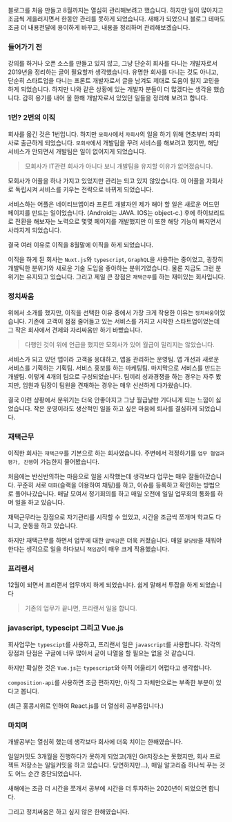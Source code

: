 블로그를 처음 만들고 8월까지는 열심히 관리해보려고 했습니다. 하지만 일이 많아지고 조금씩 게을러지면서 한동안 관리를 못하게 되었습니다. 새해가 되었으니 블로그 테마도 조금 더 내용전달에 용이하게 바꾸고, 내용을 정리하며 관리해보겠습니다.

### 들어가기 전

강의를 하거나 오픈 소스를 만들고 있지 않고, 그냥 단순히 회사를 다니는 개발자로서 2019년을 정리하는 글이 필요할까 생각했습니다. 유명한 회사를 다니는 것도 아니고, 단순히 스타트업을 다니는 프론트 개발자로서 글을 남겨도 제대로 도움이 될지 고민을 하게 되었습니다. 하지만 나와 같은 상황에 있는 개발자 분들이 더 많겠다는 생각을 했습니다. 감히 용기를 내어 올 한해 개발자로서 있었던 일들을 정리해 보려고 합니다.

### 1번? 2번의 이직

회사를 옮긴 것은 1번입니다. 하지만 `모회사`에서 `자회사`의 일을 하기 위해 연초부터 자회사로 출근하게 되었습니다. `모회사`에서 개발팀을 꾸려 서비스를 해보려고 했지만, 해당 서비스가 안되면서 개발팀은 일이 없어지게 되었습니다.

> 모회사가 IT관련 회사가 아니다 보니 개발팀을 유지할 이유가 없어졌습니다.

모회사가 어플을 하나 가지고 있었지만 관리는 되고 있지 않았습니다. 이 어플을 자회사로 독립시켜 서비스를 키우는 전략으로 바뀌게 되었습니다.

서비스하는 어플은 네이티브앱이라 프론트 개발자인 제가 해야 할 일은 새로운 어드민 페이지를 만드는 일이었습니다. (Android는 JAVA. IOS는 object-c.) 후에 하이브리드로 전환을 해보자는 노력으로 몇몇 페이지를 개발했지만 이 또한 해당 기능이 빠지면서 사라지게 되었습니다.

결국 여러 이유로 이직을 8월말에 이직을 하게 되었습니다.

이직을 하게 된 회사는 `Nuxt.js`와 `typescript`, `GraphQL`을 사용하는 중이었고, 굉장히 개발틱한 분위기와 새로운 기술 도입을 좋아하는 분위기였습니다. 물론 지금도 그런 분위기는 유지되고 있습니다. 그리고 제일 큰 장점은 `재택근무`를 하는 재미있는 회사입니다.

### 정치싸움

위에서 소개를 했지만, 이직을 선택한 이유 중에서 가장 크게 작용한 이유는 `정치싸움`이었습니다. 기존에 고객이 점점 줄어들고 있는 서비스를 가지고 시작한 스타트업이었는데 그 작은 회사에서 견제와 자리싸움만 하기 바빴습니다.

> 다행인 것이 위에 언급을 했지만 모회사가 있어 월급이 밀리지는 않았습니다.

서비스가 되고 있던 앱이라 고객을 응대하고, 앱을 관리하는 운영팀. 앱 개선과 새로운 서비스를 기획하는 기획팀. 서비스 홍보를 하는 마케팅팀. 마지막으로 서비스를 만드는 개발팀. 이렇게 4개의 팀으로 구성되었습니다. 팀끼리 성과경쟁을 하는 경우는 자주 봤지만, 임원과 팀장이 팀원을 견재하는 경우는 매우 신선하게 다가왔습니다.

결국 이런 상황에서 분위기는 더욱 안좋아지고 그냥 월급날만 기다니게 되는 느낌이 싫었습니다. 작은 운영이라도 생산적인 일을 하고 싶은 마음에 퇴사를 결심하게 되었습니다.

### 재택근무

이직한 회사는 `재택근무`를 기본으로 하는 회사였습니다. 주변에서 걱정하기를 `업무 협업과 평가, 진행`이 가능한지 물어봤습니다.

처음에는 반신반의하는 마음으로 일을 시작했는데 생각보다 업무는 매우 잘돌아갔습니다. 꾸준히 서로 `대화`(슬랙을 이용하여 채팅)를 하고, 이슈를 등록하고 확인하는 방법으로 풀어나갔습니다. 매달 모여서 정기회의를 하고 매일 오전에 일일 업무회의 통화를 하며 일을 하고 있습니다.

재택근무라는 장점으로 자기관리를 시작할 수 있었고, 시간을 조금씩 쪼개며 학교도 다니고, 운동을 하고 있습니다.

하지만 재택근무를 하면서 업무에 대한 `압박감`은 더욱 커졌습니다. 매일 `할당량`을 채워야 한다는 생각으로 일을 하다보니 `책임감`이 매우 크게 작용했습니다.

### 프리랜서

12월이 되면서 프리랜서 업무까지 하게 되었습니다. 쉽게 말해서 투잡을 하게 되었습니다

>기존의 업무가 끝나면, 프리랜서 일을 합니다.

### javascript, typescipt 그리고 Vue.js

회사업무는 `typescipt`를 사용하고, 프리랜서 일은 `javascript`를 사용합니다. 각각의 장점과 단점은 구글에 너무 많아서 굳이 나열을 할 필요는 없을 것 같습니다.

하지만 확실한 것은 `Vue.js`는 `typescript`와 아직 어울리기 어렵다고 생각합니다.

`composition-api`를 사용하면 조금 편하지만, 아직 그 자체만으로는 부족한 부분이 있다고 봅니다.

(최근 홍콩시위로 인하여 React.js를 더 열심히 공부중입니다.)

### 마치며

개발공부는 열심히 했는데 생각보다 회사에 더욱 치이는 한해였습니다.

일일커밋도 3개월을 진행하다가 못하게 되었고(개인 Git저장소는 못했지만, 회사 프로젝트 저장소는 일일커밋을 하고 있습니다. 당연하지만...), 매일 알고리즘 하나씩 푸는 것도 어느 순간 중단되었습니다.

새해에는 조금 더 시간을 쪼개서 공부에 시간을 더 투자하는 2020년이 되었으면 합니다.

그리고 정치싸움은 하고 싶지 않은 한해였습니다.
